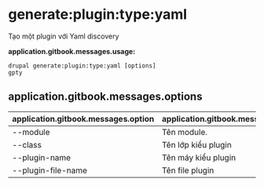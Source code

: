 # generate:plugin:type:yaml
Tạo một plugin với Yaml discovery

**application.gitbook.messages.usage:**
```
drupal generate:plugin:type:yaml [options]
gpty
```

## application.gitbook.messages.options
application.gitbook.messages.option | application.gitbook.messages.details
-------|-------------
--module | Tên module.
--class | Tên lớp kiểu plugin
--plugin-name | Tên máy kiểu plugin
--plugin-file-name | Tên file plugin
